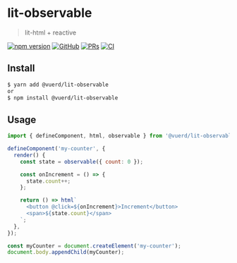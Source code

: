 # lit-observable

> lit-html + reactive

[![npm version](https://img.shields.io/npm/v/@vuerd/lit-observable.svg?style=flat-square&color=blue)](https://www.npmjs.com/package/@vuerd/lit-observable) [![GitHub](https://img.shields.io/github/license/vuerd/vuerd?style=flat-square&color=blue)](https://github.com/vuerd/vuerd/blob/master/LICENSE) [![PRs](https://img.shields.io/badge/PRs-welcome-blue?style=flat-square)](https://github.com/vuerd/vuerd/pulls) [![CI](https://img.shields.io/github/workflow/status/vuerd/vuerd/CI?label=CI&logo=github&style=flat-square)](https://github.com/vuerd/vuerd/actions)

## Install

```bash
$ yarn add @vuerd/lit-observable
or
$ npm install @vuerd/lit-observable
```

## Usage

```javascript
import { defineComponent, html, observable } from '@vuerd/lit-observable';

defineComponent('my-counter', {
  render() {
    const state = observable({ count: 0 });

    const onIncrement = () => {
      state.count++;
    };

    return () => html`
      <button @click=${onIncrement}>Increment</button>
      <span>${state.count}</span>
    `;
  },
});

const myCounter = document.createElement('my-counter');
document.body.appendChild(myCounter);
```

